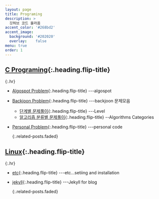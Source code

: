 ```yaml
---
layout: page
title: Programing
description: >
  깃허브 코드 올라옴
accent_color: '#268bd2'
accent_image:
  background: '#202020'
  overlay:    false
menu: true
order: 1
---
```


## [C Programing]{:.heading.flip-title}

{:.hr}

* [Algospot Problem]{:.heading.flip-title} ---algospot

* [Backjoon Problem]{:.heading.flip-title} ---backjoon 문제모음

  * [단계별 문제풀이]{:.heading.flip-title}  ---Level
  * [알고리즘 분류별 문제풀이]{:.heading.flip-title} --Algorithms Categories

* [Personal Problem]{:.heading.flip-title}  ---personal code

  {:.related-posts.faded}


## [Linux]{:.heading.flip-title}

{:.hr}

* [etc]{:.heading.flip-title} ---etc...setiing and installation
* [jekyll]{:.heading.flip-title} ---Jekyll for blog

  {:.related-posts.faded}

[C Programing]: C_code.md

[Algospot Problem]: /category/algospot/

[단계별 문제풀이]: /tag/backjoon-level/

[알고리즘 분류별 문제풀이]: /tag/backjoon-classification/

[Personal Problem]: ../_featured_categories/personalcode/personalcode.md
[Backjoon Problem]: /category/backjoon-category/

[Linux]: /category/linux/
[etc]: /tag/etc/
[jekyll]: /tag/jekyll/


